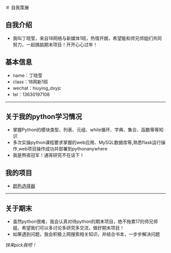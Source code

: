 ＃ 自我策展

## 自我介绍
* 我叫丁晓莹，来自18网络与新媒体1班，热情开朗，希望能和师兄师姐们共同努力，一起搞掂期末项目！开开心心过年！
 
 
## 基本信息 
* name：丁晓莹  
* class：18网新1班
* wechat：hiuying_dxyjc
* tel：13630197108
    
---

## 关于我的python学习情况
* 掌握Python的模块类型、列表、元组、while循环、字典、集合、函数等等知识
* 多次实操python课程要求掌握的web应用、MySQL数据库等,熟悉flask运行操作,web项目操作成功并部署到pythonanywhere
* 我是熬夜冠军！通宵研究不在话下！

## 我的项目
* [颜色选择器](http://hiuying.pythonanywhere.com/entry)
  
---

## 关于期末
* 虽然python很难，我会认真对待python的期末项目，绝不拖累17的师兄师姐，希望我们可以多讨论多研究多交流，做好期末项目！
* 如果遇到问题，我会积极上网搜索相关知识，并结合书本，一步步解决问题

*快来pick我吧！*
